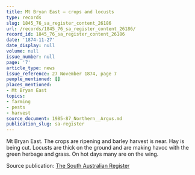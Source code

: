 ```yaml
---
title: Mt Bryan East — crops and locusts
type: records
slug: 1845_76_sa_register_content_26186
url: /records/1845_76_sa_register_content_26186/
record_id: 1845_76_sa_register_content_26186
date: '1874-11-27'
date_display: null
volume: null
issue_number: null
page: '7'
article_type: news
issue_reference: 27 November 1874, page 7
people_mentioned: []
places_mentioned:
- Mt Bryan East
topics:
- farming
- pests
- harvest
source_document: 1985-87_Northern__Argus.md
publication_slug: sa-register
---
```


Mt Bryan East.  The crops are ripening and barley harvest is near.  Hay is being cut.  Locusts are thick on the ground and are making havoc with the green herbage and grass.  On hot days many are on the wing.

Source publication: [The South Australian Register](/publications/sa-register/)

